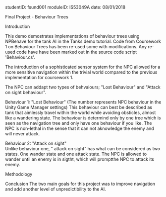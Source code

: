 studentID: fsund001 	moduleID: IS53049A		date: 08/01/2018

Final Project - Behaviour Trees

Introduction

This demo demostrates implementations of behaviour trees using NPBehave for the tank AI in the Tanks demo tutorial. 
Code from Coursework 1 on Behaviour Trees has been re-used some with modifications. Any re-used code have
have been marked out in the source code script 'Behaviour.cs'. 

The introduction of a sophisticated sensor system for the NPC allowed for a more sensitive navigation within the trivial world compared
to the previous implementation for coursework 1. 

The NPC can addapt two types of behvaiours; "Lost Behaviour" and "Attack on sight behaviour". 


Behaviour 1: "Lost Behaviour" (The number represents NPC behaviour in the Unity Game Manager settings)
	This behaviour can best be described as tank that aimlessly travel within the world
	while avoiding obsticles, almost like a wandering state. The behaviour is determind only by one tree which is seen as the navigation
	tree and only have one behaviour if you like. The NPC is non-lethal in the sense that it can not aknowledge the enemy and will never attack.

Behaviour 2: "Attack on sight" 	
	Unlike behaviour one, " attack on sight" has what can be considered as two states. One wander state and one attack state. The NPC is allowed to wander
	until an enemy is in sigtht, which will promptthe NPC to attack its enemy. 
	
Methodology





Conclusion
The two main goals for this project was to improve navigation and add another level of unpredictibility to the AI. 